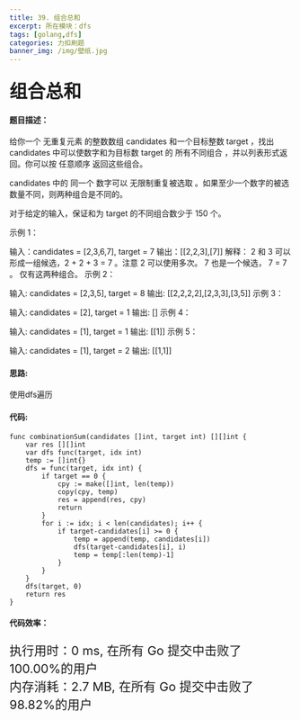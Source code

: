 ```yaml
---
title: 39. 组合总和
excerpt: 所在模块：dfs
tags: [golang,dfs]
categories: 力扣刷题
banner_img: /img/壁纸.jpg
---
```


### <font size=6px>组合总和</font>

#### 题目描述：

给你一个 无重复元素 的整数数组 candidates 和一个目标整数 target ，找出 candidates 中可以使数字和为目标数 target 的 所有不同组合 ，并以列表形式返回。你可以按 任意顺序 返回这些组合。

candidates 中的 同一个 数字可以 无限制重复被选取 。如果至少一个数字的被选数量不同，则两种组合是不同的。 

对于给定的输入，保证和为 target 的不同组合数少于 150 个。

 

示例 1：

输入：candidates = [2,3,6,7], target = 7
输出：[[2,2,3],[7]]
解释：
2 和 3 可以形成一组候选，2 + 2 + 3 = 7 。注意 2 可以使用多次。
7 也是一个候选， 7 = 7 。
仅有这两种组合。
示例 2：

输入: candidates = [2,3,5], target = 8
输出: [[2,2,2,2],[2,3,3],[3,5]]
示例 3：

输入: candidates = [2], target = 1
输出: []
示例 4：

输入: candidates = [1], target = 1
输出: [[1]]
示例 5：

输入: candidates = [1], target = 2
输出: [[1,1]]

#### 思路:

使用dfs遍历

#### 代码:

```golang
func combinationSum(candidates []int, target int) [][]int {
	var res [][]int
	var dfs func(target, idx int)
	temp := []int{}
	dfs = func(target, idx int) {
		if target == 0 {
			cpy := make([]int, len(temp))
			copy(cpy, temp)
			res = append(res, cpy)
			return
		}
		for i := idx; i < len(candidates); i++ {
			if target-candidates[i] >= 0 {
				temp = append(temp, candidates[i])
				dfs(target-candidates[i], i)
				temp = temp[:len(temp)-1]
			}
		}
	}
	dfs(target, 0)
	return res
}
```

#### 代码效率：

<p class="note note-primary"; style="font-size:22px">
   执行用时：0 ms, 在所有 Go 提交中击败了100.00%的用户<br>
   内存消耗：2.7 MB, 在所有 Go 提交中击败了98.82%的用户
</p>

